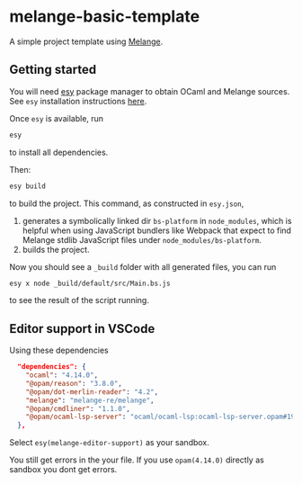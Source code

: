 # melange-basic-template

A simple project template using [Melange](https://github.com/melange-re/melange).

## Getting started

You will need [esy](https://esy.sh) package manager to obtain OCaml and Melange sources. See `esy` installation instructions [here](https://esy.sh/docs/en/getting-started.html#install-esy).

Once `esy` is available, run

```bash
esy
```

to install all dependencies.

Then:

```bash
esy build
```

to build the project. This command, as constructed in `esy.json`,

1. generates a symbolically linked dir `bs-platform` in `node_modules`, which is helpful when using JavaScript bundlers like Webpack that expect to find Melange stdlib JavaScript files under `node_modules/bs-platform`.
2. builds the project.

Now you should see a `_build` folder with all generated files, you can run

```bash
esy x node _build/default/src/Main.bs.js
```

to see the result of the script running.

## Editor support in VSCode

Using these dependencies
```json
  "dependencies": {
    "ocaml": "4.14.0",
    "@opam/reason": "3.8.0",
    "@opam/dot-merlin-reader": "4.2",
    "melange": "melange-re/melange",
    "@opam/cmdliner": "1.1.0",
    "@opam/ocaml-lsp-server": "ocaml/ocaml-lsp:ocaml-lsp-server.opam#196ad28"
  },
```

Select `esy(melange-editor-support)` as your sandbox.

You still get errors in the your file. If you use `opam(4.14.0)` directly as sandbox you dont get errors.

